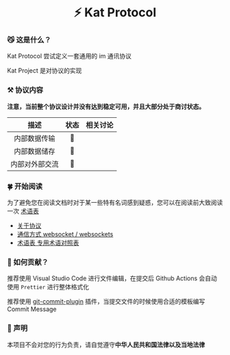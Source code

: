 <h1 align="center">⚡️ Kat Protocol</h1>

### 😼 这是什么？

Kat Protocol 尝试定义一套通用的 im 通讯协议

Kat Project 是对协议的实现

### ⚒️ 协议内容

**注意，当前整个协议设计并没有达到稳定可用，并且大部分处于商讨状态。**

<div align=center>

|      描述      | 状态 | 相关讨论 |
| :------------: | :--: | :------: |
|  内部数据传输  |  🚧  |          |
|  内部数据储存  |  🚧  |          |
| 内部对外部交流 |  🚧  |          |

</div>

### 🍀 开始阅读

为了避免您在阅读文档时对于某一些特有名词感到疑惑，您可以在阅读前大致阅读一次 [术语表](./terminology.md)

- [关于协议](./protocol.md)
- [通信方式 websocket / websockets](./websocket.md)
- [术语表 专用术语对照表](./terminology.md)

### 📝 如何贡献？

推荐使用 Visual Studio Code 进行文件编辑，在提交后 Github Actions 会自动使用 `Prettier` 进行整体格式化

推荐使用 [git-commit-plugin](https://marketplace.visualstudio.com/items?itemName=redjue.git-commit-plugin) 插件，当提交文件的时候使用合适的模板编写 Commit Message

### 🍉 声明

本项目不会对您的行为负责，请自觉遵守**中华人民共和国法律以及当地法律**
